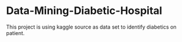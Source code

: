 # Data-Mining-Diabetic-Hospital
 This project is using kaggle source as data set to identify diabetics on patient.

